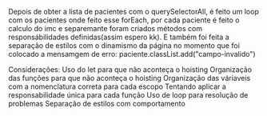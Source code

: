 Depois de obter a lista de pacientes com o querySelectorAll, é feito um loop com os pacientes
onde feito esse forEach, por cada paciente é feito o calculo do imc e separemante foram criados métodos com responsábilidades definidas(assim espero kk).
E também foi feita a separação de estilos com o dinamismo da página no momento que foi colocado a mensamgem de erro:
paciente.classList.add("campo-invalido")

Considerações:
Uso do let para que não aconteça o hoisting
Organização das funções para que não aconteça o hoisting
Organização das váriaveis com a nomenclatura correta para cada escopo
Tentando aplicar a responsabilidade única para cada função
Uso de loop para resolução de problemas
Separação de estilos com comportamento